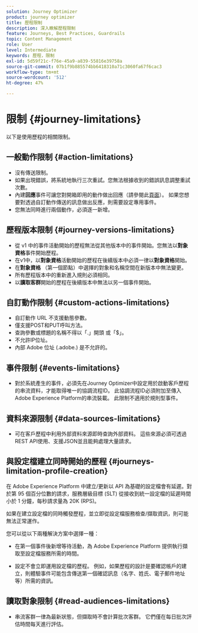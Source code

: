 ```yaml
---
solution: Journey Optimizer
product: journey optimizer
title: 歷程限制
description: 深入瞭解歷程限制
feature: Journeys, Best Practices, Guardrails
topic: Content Management
role: User
level: Intermediate
keywords: 歷程，限制
exl-id: 5d59f21c-f76e-45a9-a839-55816e39758a
source-git-commit: 07b1f9b885574bb6418310a71c3060fa67f6cac3
workflow-type: tm+mt
source-wordcount: '512'
ht-degree: 47%

---
```


# 限制 {#journey-limitations}

以下是使用歷程的相關限制。

## 一般動作限制 {#action-limitations}

* 沒有傳送限制。 
* 如果出現錯誤，將系統地執行三次重試。您無法根據收到的錯誤訊息調整重試次數。 
* 內建&#x200B;**回應**&#x200B;事件可讓您對開箱即用的動作做出回應（請參閱此[頁面](../building-journeys/reaction-events.md)）。 如果您想要對透過自訂動作傳送的訊息做出反應，則需要設定專用事件。 
* 您無法同時進行兩個動作，必須逐一新增。

## 歷程版本限制 {#journey-versions-limitations}

* 從 v1 中的事件活動開始的歷程無法從其他版本中的事件開始。您無法以&#x200B;**對象資格**&#x200B;事件開始歷程。
* 在v1中，以&#x200B;**對象資格**&#x200B;活動開始的歷程在後續版本中必須一律以&#x200B;**對象資格**&#x200B;開始。
* 在&#x200B;**對象資格** （第一個節點）中選擇的對象和名稱空間在新版本中無法變更。
* 所有歷程版本中的重新進入規則必須相同。
* 以&#x200B;**讀取客群**&#x200B;開始的歷程在後續版本中無法以另一個事件開始。

## 自訂動作限制 {#custom-actions-limitations}

* 自訂動作 URL 不支援動態參數。 
* 僅支援POST和PUT呼叫方法。 
* 查詢參數或標題的名稱不得以「.」開頭 或「$」。 
* 不允許IP位址。 
* 內部 Adobe 位址 (.adobe.) 是不允許的。

## 事件限制 {#events-limitations}

* 對於系統產生的事件，必須先在Journey Optimizer中設定用於啟動客戶歷程的串流資料，才能取得唯一的協調流程ID。 此協調流程ID必須附加至傳入Adobe Experience Platform的串流裝載。 此限制不適用於規則型事件。

## 資料來源限制 {#data-sources-limitations}

* 可在客戶歷程中利用外部資料來源即時查詢外部資料。 這些來源必須可透過REST API使用、支援JSON並且能夠處理大量請求。

## 與設定檔建立同時開始的歷程 {#journeys-limitation-profile-creation}

在 Adobe Experience Platform 中建立/更新以 API 為基礎的設定檔會有延遲。對於第 95 個百分位數的請求，服務層級目標 (SLT) 從接收到統一設定檔的延遲時間小於 1 分鐘，每秒請求量為 20K (RPS)。

如果在建立設定檔的同時觸發歷程，並立即從設定檔服務檢查/擷取資訊，則可能無法正常運作。

您可以從以下兩種解決方案中選擇一種：

* 在第一個事件後新增等待活動，為 Adobe Experience Platform 提供執行擷取至設定檔服務所需的時間。

* 設定不會立即運用設定檔的歷程。 例如，如果歷程的設計是要確認帳戶的建立，則體驗事件可能包含傳送第一個確認訊息（名字、姓氏、電子郵件地址等）所需的資訊。

## 讀取對象限制 {#read-audiences-limitations}

* 串流客群一律為最新狀態，但擷取時不會計算批次客群。 它們僅在每日批次評估時間每天進行評估。

